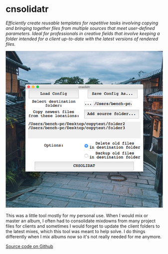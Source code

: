 # cnsolidatr

*Efficiently create reusable templates for repetitive tasks involving copying and bringing together files from multiple sources that meet user-defined parameters. Ideal for professionals in creative fields that involve keeping a folder intended for a client up-to-date with the latest versions of rendered files.*

![cnsolidatr_screenshot1](../media/cnsolidatr_screenshot1.png)

This was a little tool mostly for my personal use. When I would mix or master an album, I often had to consolidate mixdowns from many project files for clients and sometimes I would forget to update the client folders to the latest mixes, which this tool was meant to help solve. I do things differently when I mix albums now so it's not really needed for me anymore.

[Source code on Github](https://github.com/plungepool/cnsolidatr)